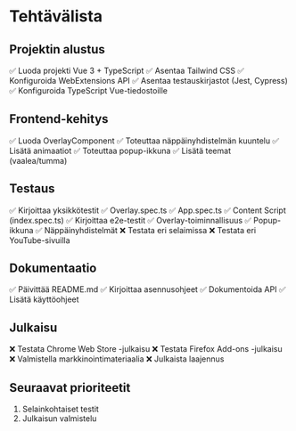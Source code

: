 # Tehtävälista

## Projektin alustus
✅ Luoda projekti Vue 3 + TypeScript
✅ Asentaa Tailwind CSS
✅ Konfiguroida WebExtensions API
✅ Asentaa testauskirjastot (Jest, Cypress)
✅ Konfiguroida TypeScript Vue-tiedostoille

## Frontend-kehitys
✅ Luoda OverlayComponent
✅ Toteuttaa näppäinyhdistelmän kuuntelu
✅ Lisätä animaatiot
✅ Toteuttaa popup-ikkuna
✅ Lisätä teemat (vaalea/tumma)

## Testaus
✅ Kirjoittaa yksikkötestit
  ✅ Overlay.spec.ts
  ✅ App.spec.ts
  ✅ Content Script (index.spec.ts)
✅ Kirjoittaa e2e-testit
  ✅ Overlay-toiminnallisuus
  ✅ Popup-ikkuna
  ✅ Näppäinyhdistelmät
❌ Testata eri selaimissa
❌ Testata eri YouTube-sivuilla

## Dokumentaatio
✅ Päivittää README.md
✅ Kirjoittaa asennusohjeet
✅ Dokumentoida API
✅ Lisätä käyttöohjeet

## Julkaisu
❌ Testata Chrome Web Store -julkaisu
❌ Testata Firefox Add-ons -julkaisu
❌ Valmistella markkinointimateriaalia
❌ Julkaista laajennus

## Seuraavat prioriteetit
1. Selainkohtaiset testit
2. Julkaisun valmistelu 
